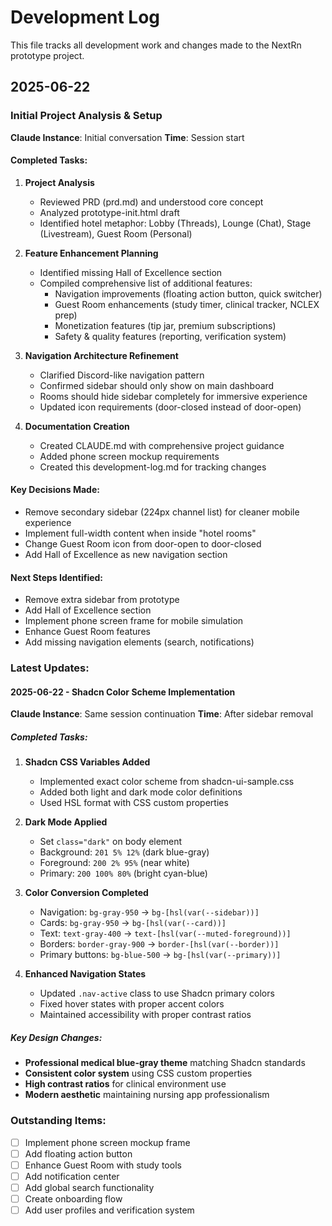 # Development Log

This file tracks all development work and changes made to the NextRn prototype project.

## 2025-06-22

### Initial Project Analysis & Setup
**Claude Instance**: Initial conversation
**Time**: Session start

#### Completed Tasks:
1. **Project Analysis**
   - Reviewed PRD (prd.md) and understood core concept
   - Analyzed prototype-init.html draft
   - Identified hotel metaphor: Lobby (Threads), Lounge (Chat), Stage (Livestream), Guest Room (Personal)

2. **Feature Enhancement Planning**
   - Identified missing Hall of Excellence section
   - Compiled comprehensive list of additional features:
     - Navigation improvements (floating action button, quick switcher)
     - Guest Room enhancements (study timer, clinical tracker, NCLEX prep)
     - Monetization features (tip jar, premium subscriptions)
     - Safety & quality features (reporting, verification system)

3. **Navigation Architecture Refinement**
   - Clarified Discord-like navigation pattern
   - Confirmed sidebar should only show on main dashboard
   - Rooms should hide sidebar completely for immersive experience
   - Updated icon requirements (door-closed instead of door-open)

4. **Documentation Creation**
   - Created CLAUDE.md with comprehensive project guidance
   - Added phone screen mockup requirements
   - Created this development-log.md for tracking changes

#### Key Decisions Made:
- Remove secondary sidebar (224px channel list) for cleaner mobile experience
- Implement full-width content when inside "hotel rooms"
- Change Guest Room icon from door-open to door-closed
- Add Hall of Excellence as new navigation section

#### Next Steps Identified:
- Remove extra sidebar from prototype
- Add Hall of Excellence section
- Implement phone screen frame for mobile simulation
- Enhance Guest Room features
- Add missing navigation elements (search, notifications)

### Latest Updates:

#### **2025-06-22 - Shadcn Color Scheme Implementation**
**Claude Instance**: Same session continuation
**Time**: After sidebar removal

##### Completed Tasks:
1. **Shadcn CSS Variables Added**
   - Implemented exact color scheme from shadcn-ui-sample.css
   - Added both light and dark mode color definitions
   - Used HSL format with CSS custom properties

2. **Dark Mode Applied**
   - Set `class="dark"` on body element
   - Background: `201 5% 12%` (dark blue-gray)
   - Foreground: `200 2% 95%` (near white)
   - Primary: `200 100% 80%` (bright cyan-blue)

3. **Color Conversion Completed**
   - Navigation: `bg-gray-950` → `bg-[hsl(var(--sidebar))]`
   - Cards: `bg-gray-950` → `bg-[hsl(var(--card))]`
   - Text: `text-gray-400` → `text-[hsl(var(--muted-foreground))]`
   - Borders: `border-gray-900` → `border-[hsl(var(--border))]`
   - Primary buttons: `bg-blue-500` → `bg-[hsl(var(--primary))]`

4. **Enhanced Navigation States**
   - Updated `.nav-active` class to use Shadcn primary colors
   - Fixed hover states with proper accent colors
   - Maintained accessibility with proper contrast ratios

##### Key Design Changes:
- **Professional medical blue-gray theme** matching Shadcn standards
- **Consistent color system** using CSS custom properties
- **High contrast ratios** for clinical environment use
- **Modern aesthetic** maintaining nursing app professionalism

### Outstanding Items:
- [ ] Implement phone screen mockup frame
- [ ] Add floating action button
- [ ] Enhance Guest Room with study tools
- [ ] Add notification center
- [ ] Add global search functionality
- [ ] Create onboarding flow
- [ ] Add user profiles and verification system